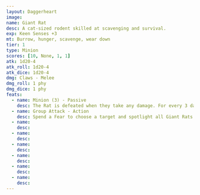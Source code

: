 ```yaml
---
layout: Daggerheart
image:
name: Giant Rat
desc: A cat-sized rodent skilled at scavenging and survival.
exp: Keen Senses +3
mt: Burrow, hunger, scavenge, wear down
tier: 1
type: Minion
scores: [10, None, 1, 1]
atk: 1d20-4
atk_roll: 1d20-4
atk_dice: 1d20-4
dmg: Claws - Melee
dmg_roll: 1 phy
dmg_dice: 1 phy
feats:
  - name: Minion (3) - Passive
    desc: The Rat is defeated when they take any damage. For every 3 damage a PC deals to the Rat, defeat an additional Minion within range the attack would succeed against.
  - name: Group Attack - Action
    desc: Spend a Fear to choose a target and spotlight all Giant Rats within Close range of them. Those Minions move into Melee range of the target and make one shared attack roll. On a success, they deal 1 physical damage each. Combine this damage.
  - name: 
    desc: 
  - name: 
    desc: 
  - name: 
    desc: 
  - name: 
    desc: 
  - name: 
    desc: 
  - name: 
    desc: 
---
```

